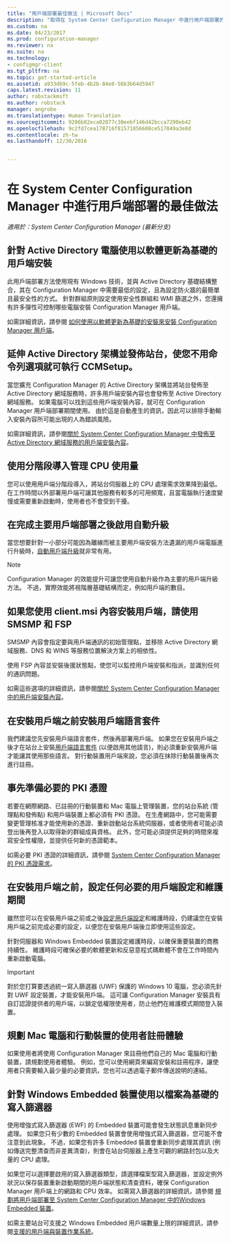 ```yaml
---
title: "用戶端部署最佳做法 | Microsoft Docs"
description: "取得在 System Center Configuration Manager 中進行用戶端部署的最佳做法。"
ms.custom: na
ms.date: 04/23/2017
ms.prod: configuration-manager
ms.reviewer: na
ms.suite: na
ms.technology:
- configmgr-client
ms.tgt_pltfrm: na
ms.topic: get-started-article
ms.assetid: a933d69c-5feb-4b2b-84e8-56b3b64d5947
caps.latest.revision: 11
author: robstackmsft
ms.author: robstack
manager: angrobe
ms.translationtype: Human Translation
ms.sourcegitcommit: 9206b82eca02877c30eebf146d42bcca7290eb42
ms.openlocfilehash: 9c2fd7cea178716f81571856608ce517049a3e8d
ms.contentlocale: zh-tw
ms.lasthandoff: 12/30/2016


---
```

# <a name="best-practices-for-client-deployment-in-system-center-configuration-manager"></a>在 System Center Configuration Manager 中進行用戶端部署的最佳做法

*適用於：System Center Configuration Manager (最新分支)*


## <a name="use-software-update-based-client-installation-for-active-directory-computers"></a>針對 Active Directory 電腦使用以軟體更新為基礎的用戶端安裝  
 此用戶端部署方法使用現有 Windows 技術，並與 Active Directory 基礎結構整合，其在 Configuration Manager 中需要最低的設定，且為設定防火牆的最簡單且最安全性的方式。 針對群組原則設定使用安全性群組和 WMI 篩選之外，您還擁有許多彈性可控制哪些電腦安裝 Configuration Manager 用戶端。  

 如需詳細資訊，請參閱 [如何使用以軟體更新為基礎的安裝來安裝 Configuration Manager 用戶端](../../../../core/clients/deploy/deploy-clients-to-windows-computers.md#BKMK_ClientSUP)。  

## <a name="extend-the-active-directory-schema-and-publish-the-site-so-that-you-can-run-ccmsetup-without-command-line-options"></a>延伸 Active Directory 架構並發佈站台，使您不用命令列選項就可執行 CCMSetup。  
 當您擴充 Configuration Manager 的 Active Directory 架構並將站台發佈至 Active Directory 網域服務時，許多用戶端安裝內容也會發佈至 Active Directory 網域服務。 如果電腦可以找到這些用戶端安裝內容，就可在 Configuration Manager 用戶端部署期間使用。 由於這是自動產生的資訊，因此可以排除手動輸入安裝內容所可能出現的人為錯誤風險。  

 如需詳細資訊，請參閱[關於 System Center Configuration Manager 中發佈至 Active Directory 網域服務的用戶端安裝內容](../../../../core/clients/deploy/about-client-installation-properties-published-to-active-directory-domain-services.md)。  

## <a name="use-a-phased-rollout-to-manage-cpu-usage"></a>使用分階段導入管理 CPU 使用量  
 您可以使用用戶端分階段導入，將站台伺服器上的 CPU 處理需求效果降到最低。 在工作時間以外部署用戶端可讓其他服務有較多的可用頻寬，且當電腦執行速度變慢或需要重新啟動時，使用者也不會受到干擾。  

## <a name="enable-automatic-upgrade-after-your-main-client-deployment-has-finished"></a>在完成主要用戶端部署之後啟用自動升級  
 當您想要針對一小部分可能因為離線而被主要用戶端安裝方法遺漏的用戶端電腦進行升級時，[自動用戶端升級](../../../../core/clients/manage/upgrade/upgrade-clients-for-windows-computers.md)就非常有用。 

> [!NOTE]  
>  Configuration Manager 的效能提升可讓您使用自動升級作為主要的用戶端升級方法。 不過，實際效能將視階層基礎結構而定，例如用戶端的數目。  


## <a name="use-smsmp-and-fsp-if-you-install-the-client-with-clientmsi-properties"></a>如果您使用 client.msi 內容安裝用戶端，請使用 SMSMP 和 FSP  
 SMSMP 內容會指定要與用戶端通訊的初始管理點，並移除 Active Directory 網域服務、DNS 和 WINS 等服務位置解決方案上的相依性。  

 使用 FSP 內容並安裝後援狀態點，使您可以監控用戶端安裝和指派，並識別任何的通訊問題。  

 如需這些選項的詳細資訊，請參閱[關於 System Center Configuration Manager 中的用戶端安裝內容](../../../../core/clients/deploy/about-client-installation-properties.md)。  

## <a name="install-client-language-packs-before-you-install-the-clients"></a>在安裝用戶端之前安裝用戶端語言套件  
我們建議您先安裝用戶端語言套件，然後再部署用戶端。 如果您在安裝用戶端之後才在站台上安裝[用戶端語言套件](../../../../core/servers/deploy/install/language-packs.md) (以便啟用其他語言)，則必須重新安裝用戶端才能讓其使用那些語言。 對行動裝置用戶端來說，您必須在抹除行動裝置後再次進行註冊。  

## <a name="prepare-required-pki-certificates-in-advance"></a>事先準備必要的 PKI 憑證  
 若要在網際網路、已註冊的行動裝置和 Mac 電腦上管理裝置，您的站台系統 (管理點和發佈點) 和用戶端裝置上都必須有 PKI 憑證。 在生產網路中，您可能需要變更管理核准才能使用新的憑證、重新啟動站台系統伺服器，或者使用者可能必須登出後再登入以取得新的群組成員資格。 此外，您可能必須提供足夠的時間來複寫安全性權限，並提供任何新的憑證範本。  

 如需必要 PKI 憑證的詳細資訊，請參閱 [System Center Configuration Manager 的 PKI 憑證需求](../../../../core/plan-design/network/pki-certificate-requirements.md)。  

## <a name="before-you-install-clients-configure-any-required-client-settings-and-maintenance-windows"></a>在安裝用戶端之前，設定任何必要的用戶端設定和維護期間  
 雖然您可以在安裝用戶端之前或之後[設定用戶端設定](../../../../core/clients/deploy/configure-client-settings.md)和維護時段，仍建議您在安裝用戶端之前完成必要的設定，以便您在安裝用戶端後立即使用這些設定。 

 針對伺服器和 Windows Embedded 裝置設定維護時段，以確保重要裝置的商務持續性。 維護時段可確保必要的軟體更新和反惡意程式碼軟體不會在工作時間內重新啟動電腦。  

> [!IMPORTANT]  
>  對於您打算要透過統一寫入篩選器 (UWF) 保護的 Windows 10 電腦，您必須先針對 UWF 設定裝置，才能安裝用戶端。 這可讓 Configuration Manager 安裝具有自訂認證提供者的用戶端，以鎖定低權限使用者，防止他們在維護模式期間登入裝置。  

## <a name="plan-your-user-enrollment-experience-for-mac-computers-and-mobile-devices"></a>規劃 Mac 電腦和行動裝置的使用者註冊體驗   
 如果使用者將使用 Configuration Manager 來註冊他們自己的 Mac 電腦和行動裝置，請規劃使用者體驗。 例如，您可以使用網頁來編寫安裝和註冊程序，讓使用者只需要輸入最少量的必要資訊，您也可以透過電子郵件傳送說明的連結。  

## <a name="use-file-based-write-filters-for-windows-embedded-devices"></a>針對 Windows Embedded 裝置使用以檔案為基礎的寫入篩選器 
 使用增強式寫入篩選器 (EWF) 的 Embedded 裝置可能會發生狀態訊息重新同步處理。 如果您只有少數的 Embedded 裝置會使用增強式寫入篩選器，您可能不會注意到此現象。 不過，如果您有許多 Embedded 裝置會重新同步處理其資訊 (例如傳送完整清查而非差異清查)，則會在站台伺服器上產生可觀的網路封包以及大量的 CPU 處理。  

 如果您可以選擇要啟用的寫入篩選器類型，請選擇檔案型寫入篩選器，並設定例外狀況以保存裝置重新啟動期間的用戶端狀態和清查資料，確保 Configuration Manager 用戶端上的網路和 CPU 效率。 如需寫入篩選器的詳細資訊，請參閱   [規劃將用戶端部署至 System Center Configuration Manager 中的Windows Embedded 裝置](../../../../core/clients/deploy/plan/planning-for-client-deployment-to-windows-embedded-devices.md)。  

 如需主要站台可支援之 Windows Embedded 用戶端數量上限的詳細資訊，請參閱[支援的用戶端與裝置作業系統](../../../../core/plan-design/configs/supported-operating-systems-for-clients-and-devices.md)。  


